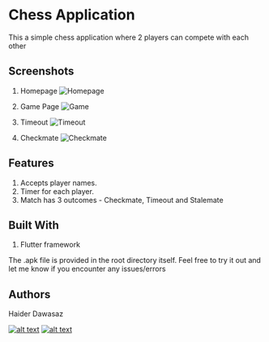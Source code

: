 # Chess Application

This a simple chess application where 2 players can compete with each other

## Screenshots

1. Homepage
![Homepage](https://github.com/haiderdawasaz/Chess/assets/125685435/d50f2f2b-5bda-4611-9a83-70ff6205b83d)

2. Game Page
![Game](https://github.com/haiderdawasaz/Chess/assets/125685435/f9967a98-13dd-472e-b559-89c34cb41b95)

3. Timeout
![Timeout](https://github.com/haiderdawasaz/Chess/assets/125685435/98655e8d-f1e6-42ba-bd9f-ebfa32f91d4d)

4. Checkmate
![Checkmate](https://github.com/haiderdawasaz/Chess/assets/125685435/a74513e5-6e61-4500-81ca-b340a8b00a80)

## Features

1. Accepts player names.
2. Timer for each player.
3. Match has 3 outcomes - Checkmate, Timeout and Stalemate

## Built With

1. Flutter framework

The .apk file is provided in the root directory itself. Feel free to try it out and let me know if you encounter any issues/errors

## Authors

Haider Dawasaz

[![alt text][1.1]][1]
[![alt text][2.1]][2]

[1.1]: https://github.com/paulrobertlloyd/socialmediaicons/blob/main/linkedin-24x24.png (LinkedIn)
[2.1]: https://github.com/paulrobertlloyd/socialmediaicons/blob/main/email-24x24.png (Email)

[1]: https://www.linkedin.com/in/haider-dawasaz
[2]: mailto:haiderdawasaz@gmail.com
